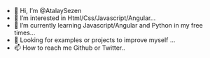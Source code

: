- 👋 Hi, I’m @AtalaySezen
- 👀 I’m interested in Html/Css/Javascript/Angular...
- 🌱 I’m currently learning Javascript/Angular and Python in my free times...
- 💞️ Looking for examples or projects to improve myself ...
- 📫 How to reach me Github or Twitter..

<!---
AtalaySezen/AtalaySezen is a ✨ special ✨ repository because its `README.md` (this file) appears on your GitHub profile.
You can click the Preview link to take a look at your changes.
--->
